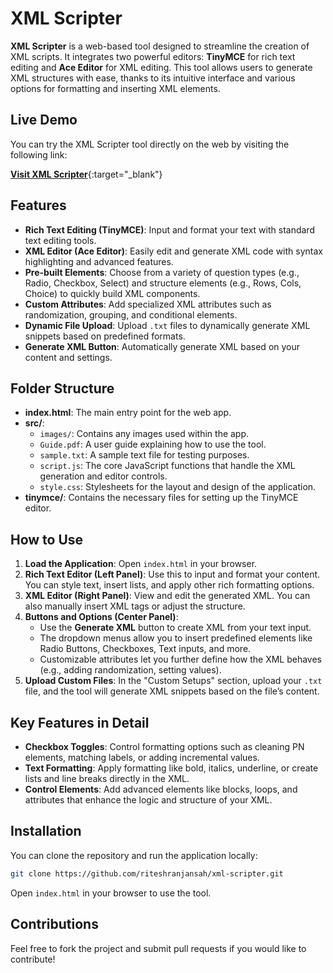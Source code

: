 # **XML Scripter**

**XML Scripter** is a web-based tool designed to streamline the creation of XML scripts. It integrates two powerful editors: **TinyMCE** for rich text editing and **Ace Editor** for XML editing. This tool allows users to generate XML structures with ease, thanks to its intuitive interface and various options for formatting and inserting XML elements. 

## **Live Demo**

You can try the XML Scripter tool directly on the web by visiting the following link:

[**Visit XML Scripter**](https://riteshranjansah.github.io/xml-scripter){:target="_blank"}


## **Features**
- **Rich Text Editing (TinyMCE)**: Input and format your text with standard text editing tools.
- **XML Editor (Ace Editor)**: Easily edit and generate XML code with syntax highlighting and advanced features.
- **Pre-built Elements**: Choose from a variety of question types (e.g., Radio, Checkbox, Select) and structure elements (e.g., Rows, Cols, Choice) to quickly build XML components.
- **Custom Attributes**: Add specialized XML attributes such as randomization, grouping, and conditional elements.
- **Dynamic File Upload**: Upload `.txt` files to dynamically generate XML snippets based on predefined formats.
- **Generate XML Button**: Automatically generate XML based on your content and settings.

## **Folder Structure**

- **index.html**: The main entry point for the web app.
- **src/**:
  - `images/`: Contains any images used within the app.
  - `Guide.pdf`: A user guide explaining how to use the tool.
  - `sample.txt`: A sample text file for testing purposes.
  - `script.js`: The core JavaScript functions that handle the XML generation and editor controls.
  - `style.css`: Stylesheets for the layout and design of the application.
- **tinymce/**: Contains the necessary files for setting up the TinyMCE editor.

## **How to Use**

1. **Load the Application**: Open `index.html` in your browser.
2. **Rich Text Editor (Left Panel)**: Use this to input and format your content. You can style text, insert lists, and apply other rich formatting options.
3. **XML Editor (Right Panel)**: View and edit the generated XML. You can also manually insert XML tags or adjust the structure.
4. **Buttons and Options (Center Panel)**:
   - Use the **Generate XML** button to create XML from your text input.
   - The dropdown menus allow you to insert predefined elements like Radio Buttons, Checkboxes, Text inputs, and more.
   - Customizable attributes let you further define how the XML behaves (e.g., adding randomization, setting values).
5. **Upload Custom Files**: In the "Custom Setups" section, upload your `.txt` file, and the tool will generate XML snippets based on the file’s content.

## **Key Features in Detail**
- **Checkbox Toggles**: Control formatting options such as cleaning PN elements, matching labels, or adding incremental values.
- **Text Formatting**: Apply formatting like bold, italics, underline, or create lists and line breaks directly in the XML.
- **Control Elements**: Add advanced elements like blocks, loops, and attributes that enhance the logic and structure of your XML.
  
## **Installation**

You can clone the repository and run the application locally:

```bash
git clone https://github.com/riteshranjansah/xml-scripter.git
```

Open `index.html` in your browser to use the tool.

## **Contributions**

Feel free to fork the project and submit pull requests if you would like to contribute!
